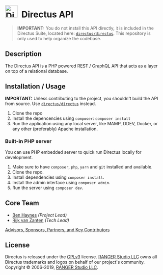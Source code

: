 <h1>
  <img src="https://user-images.githubusercontent.com/522079/43096167-3a1b1118-8e86-11e8-9fb2-7b4e3b1368bc.png" width="40" alt="Directus Logo"/>&nbsp;&nbsp;Directus API</h1>

> **IMPORTANT:** You do not install this API directly, it is included in the Directus Suite, located here: [`directus/directus`](https://github.com/directus/directus). This repository is only used to help organize the codebase.

## Description

The Directus API is a PHP powered REST / GraphQL API that acts as a layer on top of a relational database.

## Installation / Usage

**IMPORTANT:** Unless contributing to the project, you shouldn't build the API from source. Use [`directus/directus`](https://github.com/directus/directus) instead.

1. Clone the repo
2. Install the depencencies using `composer`: `composer install`
3. Run the application using any local server, like MAMP, DDEV, Docker, or any other (preferably) Apache installation.

### Built-in PHP server

You can use PHP embedded server to quick run Directus locally for development.

1. Make sure to have `composer`, `php`, `yarn` and `git` installed and available.
2. Clone the repo.
3. Install dependencies using `composer install`.
4. Install the admin interface using `composer admin`.
5. Run the server using `composer dev`.

## Core Team

-   [Ben Haynes](https://github.com/benhaynes) _(Project Lead)_
-   [Rijk van Zanten](https://github.com/rijkvanzanten) _(Tech Lead)_

[Advisors, Sponsors, Partners, and Key Contributors](https://directus.io/organization.html#the-team)

## License

Directus is released under the [GPLv3](http://www.gnu.org/copyleft/gpl.html) license. [RANGER Studio LLC](https://rangerstudio.com) owns all Directus trademarks and logos on behalf of our project's community. Copyright © 2006-2019, [RANGER Studio LLC](https://rangerstudio.com).
